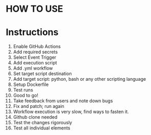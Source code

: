 # HOW TO USE

# Instructions

1. Enable GitHub Actions
2. Add required secrets
3. Select Event Trigger
4. Add execution script
5. Add .yml workflow
6. Set target script destination
7. Add target script: python, bash or any other scripting language
8. Setup Dockerfile
9. Test runs
10. Good to go!
11. Take feedback from users and note down bugs
12. Fix and patch; run again
13. Workflow execution is very slow, find ways to fasten it.
14. Github clone needed
15. Test the changes rigorously
16. Test all individual elements
